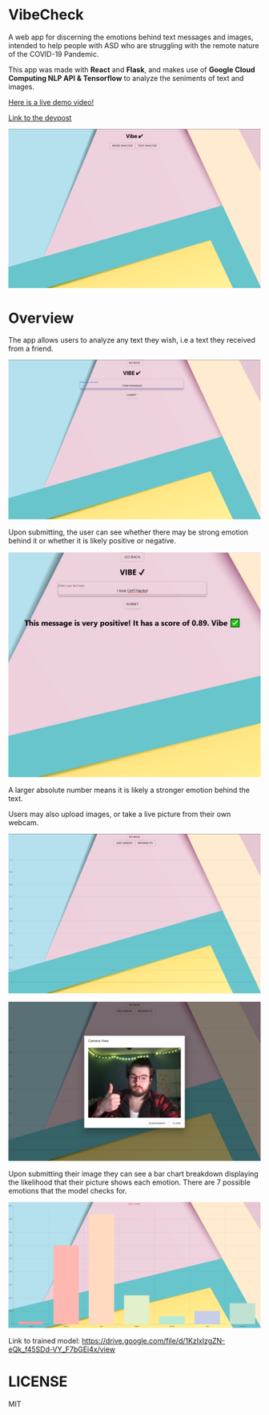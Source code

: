 # VibeCheck

A web app for discerning the emotions behind text messages and images, intended to help people with ASD who are struggling with the remote nature of the COVID-19 Pandemic.

This app was made with **React** and **Flask**, and makes use of **Google Cloud Computing NLP API & Tensorflow** to analyze the seniments of text and images.

[Here is a live demo video!](https://www.youtube.com/watch?v=4ZMsHYv4X74)

[Link to the devpost](https://devpost.com/software/vibecheck-vx5pqn)

<p align="center">
  <img src = https://github.com/nikolamarunic/images/blob/master/splash_screen.png>
</p>

# Overview

The app allows users to analyze any text they wish, i.e a text they received from a friend. 
<p align="center">
  <img src = https://github.com/nikolamarunic/images/blob/master/text_analysis.png>
</p>

Upon submitting, the user can see whether there may be strong emotion behind it or whether it is likely positive or negative.

<p align="center">
  <img src = https://github.com/nikolamarunic/images/blob/master/vibescore.png>
</p>

A larger absolute number means it is likely a stronger emotion behind the text. 

Users may also upload images, or take a live picture from their own webcam. 

<p align="center">
  <img src = https://github.com/nikolamarunic/images/blob/master/img_analysis.png>
</p>

<p align="center">
  <img src = https://github.com/nikolamarunic/images/blob/master/screenshot.png>
</p>

Upon submitting their image they can see a bar chart breakdown displaying the likelihood that their picture shows each emotion. There are 7 possible emotions that the model checks for.

<p align="center">
  <img src = https://github.com/nikolamarunic/images/blob/master/barchart.png>
</p>

Link to trained model: https://drive.google.com/file/d/1KzIxlzgZN-eQk_f45SDd-VY_F7bGEi4x/view
# LICENSE
MIT
